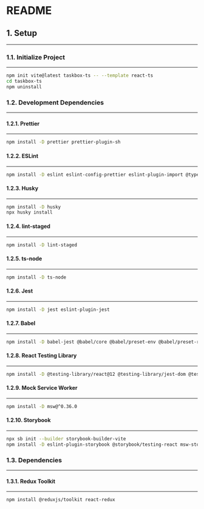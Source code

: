 # README

## 1. Setup

---

### 1.1. Initialize Project

---

```bash
npm init vite@latest taskbox-ts -- --template react-ts
cd taskbox-ts
npm uninstall
```

### 1.2. Development Dependencies

---

#### 1.2.1. Prettier

---

```bash
npm install -D prettier prettier-plugin-sh
```

#### 1.2.2. ESLint

---

```bash
npm install -D eslint eslint-config-prettier eslint-plugin-import @typescript-eslint/eslint-plugin eslint-plugin-react eslint-plugin-react-hooks eslint-import-resolver-webpack
```

#### 1.2.3. Husky

---

```bash
npm install -D husky
npx husky install
```

#### 1.2.4. lint-staged

---

```bash
npm install -D lint-staged
```

#### 1.2.5. ts-node

---

```bash
npm install -D ts-node
```

#### 1.2.6. Jest

---

```bash
npm install -D jest eslint-plugin-jest
```

#### 1.2.7. Babel

---

```bash
npm install -D babel-jest @babel/core @babel/preset-env @babel/preset-react @babel/preset-typescript
```

#### 1.2.8. React Testing Library

---

```bash
npm install -D @testing-library/react@12 @testing-library/jest-dom @testing-library/user-event eslint-plugin-jest-dom
```

#### 1.2.9. Mock Service Worker

---

```bash
npm install -D msw@^0.36.0
```

#### 1.2.10. Storybook

---

```bash
npx sb init --builder storybook-builder-vite
npm install -D eslint-plugin-storybook @storybook/testing-react msw-storybook-addon
```

### 1.3. Dependencies

---

#### 1.3.1. Redux Toolkit

---

```bash
npm install @reduxjs/toolkit react-redux
```
